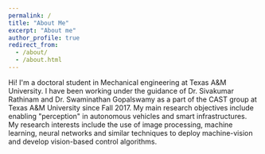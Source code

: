```yaml
---
permalink: /
title: "About Me"
excerpt: "About me"
author_profile: true
redirect_from: 
  - /about/
  - /about.html
---
```


Hi!
I'm a doctoral student in Mechanical engineering at Texas A&M University. I have been working under the guidance of Dr. Sivakumar Rathinam and Dr. Swaminathan Gopalswamy as a part of the CAST group at Texas A&M University since Fall 2017. My main research objectives include enabling "perception" in autonomous vehicles and smart infrastructures. My research interests include the use of image processing, machine learning, neural networks and similar techniques to deploy machine-vision and develop vision-based control algorithms.
